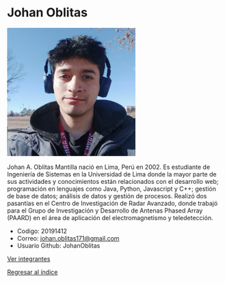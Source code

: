 # Johan Oblitas

![Johan Oblitas](oblitas.jpg)

Johan A. Oblitas Mantilla nació en Lima, Perú en 2002. Es estudiante de Ingeniería de Sistemas en la Universidad de Lima donde la mayor parte de sus actividades y conocimientos están relacionados con el desarrollo web; programación en lenguajes como Java, Python, Javascript y C++; gestión de base de datos; análisis de datos y gestión de procesos. Realizó dos pasantías en el Centro de Investigación de Radar Avanzado, donde trabajó para el Grupo de Investigación y Desarrollo de Antenas Phased Array (PAARD) en el área de aplicación del electromagnetismo y teledetección.

* Codigo: 20191412
* Correo: johan.oblitas171@gmail.com
* Usuario Github: JohanOblitas

[Ver integrantes](../integrantes.md)

[Regresar al índice](../../proyecto.md)